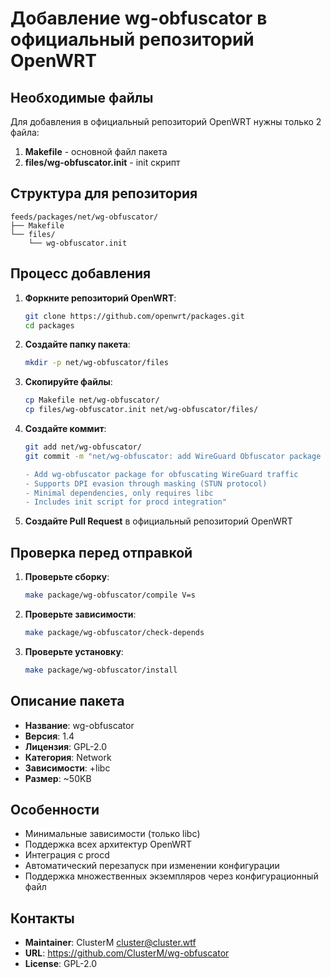 # Добавление wg-obfuscator в официальный репозиторий OpenWRT

## Необходимые файлы

Для добавления в официальный репозиторий OpenWRT нужны только 2 файла:

1. **Makefile** - основной файл пакета
2. **files/wg-obfuscator.init** - init скрипт

## Структура для репозитория

```
feeds/packages/net/wg-obfuscator/
├── Makefile
└── files/
    └── wg-obfuscator.init
```

## Процесс добавления

1. **Форкните репозиторий OpenWRT**:
   ```bash
   git clone https://github.com/openwrt/packages.git
   cd packages
   ```

2. **Создайте папку пакета**:
   ```bash
   mkdir -p net/wg-obfuscator/files
   ```

3. **Скопируйте файлы**:
   ```bash
   cp Makefile net/wg-obfuscator/
   cp files/wg-obfuscator.init net/wg-obfuscator/files/
   ```

4. **Создайте коммит**:
   ```bash
   git add net/wg-obfuscator/
   git commit -m "net/wg-obfuscator: add WireGuard Obfuscator package

   - Add wg-obfuscator package for obfuscating WireGuard traffic
   - Supports DPI evasion through masking (STUN protocol)
   - Minimal dependencies, only requires libc
   - Includes init script for procd integration"
   ```

5. **Создайте Pull Request** в официальный репозиторий OpenWRT

## Проверка перед отправкой

1. **Проверьте сборку**:
   ```bash
   make package/wg-obfuscator/compile V=s
   ```

2. **Проверьте зависимости**:
   ```bash
   make package/wg-obfuscator/check-depends
   ```

3. **Проверьте установку**:
   ```bash
   make package/wg-obfuscator/install
   ```

## Описание пакета

- **Название**: wg-obfuscator
- **Версия**: 1.4
- **Лицензия**: GPL-2.0
- **Категория**: Network
- **Зависимости**: +libc
- **Размер**: ~50KB

## Особенности

- Минимальные зависимости (только libc)
- Поддержка всех архитектур OpenWRT
- Интеграция с procd
- Автоматический перезапуск при изменении конфигурации
- Поддержка множественных экземпляров через конфигурационный файл

## Контакты

- **Maintainer**: ClusterM <cluster@cluster.wtf>
- **URL**: https://github.com/ClusterM/wg-obfuscator
- **License**: GPL-2.0